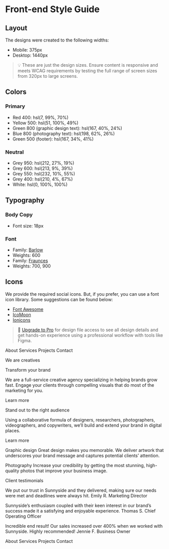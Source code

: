 # Front-end Style Guide

## Layout

The designs were created to the following widths:

-   Mobile: 375px
-   Desktop: 1440px

> 💡 These are just the design sizes. Ensure content is responsive and meets WCAG requirements by testing the full range of screen sizes from 320px to large screens.

## Colors

### Primary

-   Red 400: hsl(7, 99%, 70%)
-   Yellow 500: hsl(51, 100%, 49%)
-   Green 800 (graphic design text): hsl(167, 40%, 24%)
-   Blue 800 (photography text): hsl(198, 62%, 26%)
-   Green 500 (footer): hsl(167, 34%, 41%)

### Neutral

-   Grey 950: hsl(212, 27%, 19%)
-   Grey 600: hsl(213, 9%, 39%)
-   Grey 550: hsl(232, 10%, 55%)
-   Grey 400: hsl(210, 4%, 67%)
-   White: hsl(0, 100%, 100%)

## Typography

### Body Copy

-   Font size: 18px

### Font

-   Family: [Barlow](https://fonts.google.com/specimen/Barlow)
-   Weights: 600
-   Family: [Fraunces](https://fonts.google.com/specimen/Fraunces)
-   Weights: 700, 900

## Icons

We provide the required social icons. But, if you prefer, you can use a font icon library. Some suggestions can be found below:

-   [Font Awesome](https://fontawesome.com)
-   [IcoMoon](https://icomoon.io)
-   [Ionicons](https://ionicons.com)

> 💎 [Upgrade to Pro](https://www.frontendmentor.io/pro?ref=style-guide) for design file access to see all design details and get hands-on experience using a professional workflow with tools like Figma.

About
Services
Projects
Contact

We are creatives

Transform your brand

We are a full-service creative agency specializing in helping brands grow fast.
Engage your clients through compelling visuals that do most of the marketing for you.

Learn more

Stand out to the right audience

Using a collaborative formula of designers, researchers, photographers, videographers, and copywriters, we’ll build and extend your brand in digital places.

Learn more

Graphic design
Great design makes you memorable. We deliver artwork that underscores your brand message and captures potential clients’ attention.

Photography
Increase your credibility by getting the most stunning, high-quality photos that improve your business image.

Client testimonials

We put our trust in Sunnyside and they delivered, making sure our needs were met and deadlines were always hit.
Emily R.
Marketing Director

Sunnyside’s enthusiasm coupled with their keen interest in our brand’s success made it a satisfying and enjoyable experience.
Thomas S.
Chief Operating Officer

Incredible end result! Our sales increased over 400% when we worked with Sunnyside. Highly recommended!
Jennie F.
Business Owner

About
Services
Projects
Contact

